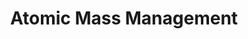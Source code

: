 ---
layout: project
title: "Atomic Mass Management"
description: "This contract focused on enhancing FirstLightFusion's use of nuclear physics simulation framework's capability to access and utilize elemental mass data."
short_description: "This contract focused on enhancing FirstLightFusion's use of nuclear physics simulation framework's capability to access and utilize elemental mass data."
start_date: 2023-12-25
end_date: 2023-12-31
client:
  name: "FirstLightFusion"
  short: "FLF"
skills:
  - C++
  - OpenMC
recommendation_text:  "I've worked with Baptiste on open source software projects including DAGMC and OpenMC. I also benefited from being able to contract Baptiste for specific additions to OpenMC which has been very useful. During the contracts he has keep me informed of progress delivered, been attentive to the specific request and delivered as expected. It was very convenient hiring Baptiste through GitHub sponsors which allows for flexible hourly rates. This has been great as it allows us to adapt the task while carrying out the work if new aspects of the task are discovered. I much prefer this to a traditional contract where fixed deliverables are established ahead of time with little knowledge of the project."
recommendation_author: "Dr. J. Shimwell"
---